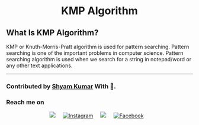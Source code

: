 <h1 align="center">KMP Algorithm</h1>

## What Is KMP Algorithm?

KMP or Knuth-Morris-Pratt algorithm is used for pattern searching. Pattern searching is one of the important problems in computer science. Pattern searching algorithm is used when we search for a string in notepad/word or any other text applications.

<hr>

### Contributed by <a href="https://github.com/ShyamKumar1">Shyam Kumar</a> With 💜. 

### Reach me on
<p align='center'>
  <a href="https://www.linkedin.com/in/shyam-kumar-9b9841157/"><img src="https://img.shields.io/badge/linkedin-%230077B5.svg?&style=for-the-badge&logo=linkedin&logoColor=white" /></a>&nbsp;&nbsp;&nbsp;&nbsp;
  <a href="https://www.instagram.com/_smiling_storm_/" target="_blank"><img src="https://img.shields.io/badge/Instagram-%23E4405F.svg?&style=for-the-badge&logo=instagram&logoColor=white" alt="Instagram"></a>&nbsp;&nbsp;&nbsp;&nbsp;
  <a href="mailto:shyam.ceolife@gmail.com?subject=Olá%20Punit"><img src="https://img.shields.io/badge/gmail-%23D14836.svg?&style=for-the-badge&logo=gmail&logoColor=white" /></a>&nbsp;&nbsp;&nbsp;&nbsp;
  <a href="https://www.facebook.com/shyam.george15/" target="_blank"><img src="https://img.shields.io/badge/Facebook-%231877F2.svg?&style=for-the-badge&logo=facebook&logoColor=white" alt="Facebook"></a>&nbsp;&nbsp;&nbsp;&nbsp;
</p>

